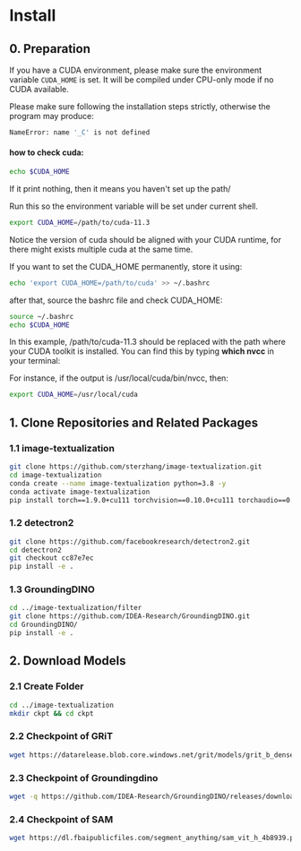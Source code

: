 # Install

## 0. Preparation
If you have a CUDA environment, please make sure the environment variable `CUDA_HOME` is set. It will be compiled under CPU-only mode if no CUDA available.

Please make sure following the installation steps strictly, otherwise the program may produce: 
```bash
NameError: name '_C' is not defined
```

#### how to check cuda:
```bash
echo $CUDA_HOME
```
If it print nothing, then it means you haven't set up the path/

Run this so the environment variable will be set under current shell. 
```bash
export CUDA_HOME=/path/to/cuda-11.3
```

Notice the version of cuda should be aligned with your CUDA runtime, for there might exists multiple cuda at the same time. 

If you want to set the CUDA_HOME permanently, store it using:

```bash
echo 'export CUDA_HOME=/path/to/cuda' >> ~/.bashrc
```
after that, source the bashrc file and check CUDA_HOME:
```bash
source ~/.bashrc
echo $CUDA_HOME
```

In this example, /path/to/cuda-11.3 should be replaced with the path where your CUDA toolkit is installed. You can find this by typing **which nvcc** in your terminal:

For instance, 
if the output is /usr/local/cuda/bin/nvcc, then:
```bash
export CUDA_HOME=/usr/local/cuda
```

## 1. Clone Repositories and Related Packages
### 1.1 image-textualization
```bash
git clone https://github.com/sterzhang/image-textualization.git
cd image-textualization
conda create --name image-textualization python=3.8 -y
conda activate image-textualization
pip install torch==1.9.0+cu111 torchvision==0.10.0+cu111 torchaudio==0.9.0 -f https://download.pytorch.org/whl/torch_stable.html
```
### 1.2 detectron2
```bash
git clone https://github.com/facebookresearch/detectron2.git
cd detectron2
git checkout cc87e7ec
pip install -e .
```
### 1.3 GroundingDINO
```bash
cd ../image-textualization/filter
git clone https://github.com/IDEA-Research/GroundingDINO.git
cd GroundingDINO/
pip install -e .
```

## 2. Download Models
### 2.1 Create Folder
```bash
cd ../image-textualization
mkdir ckpt && cd ckpt
```
### 2.2 Checkpoint of GRiT
```bash
wget https://datarelease.blob.core.windows.net/grit/models/grit_b_densecap_objectdet.pth
```
### 2.3 Checkpoint of Groundingdino
```bash
wget -q https://github.com/IDEA-Research/GroundingDINO/releases/download/v0.1.0-alpha/groundingdino_swint_ogc.pth
```
### 2.4 Checkpoint of SAM
```bash
wget https://dl.fbaipublicfiles.com/segment_anything/sam_vit_h_4b8939.pth
```


